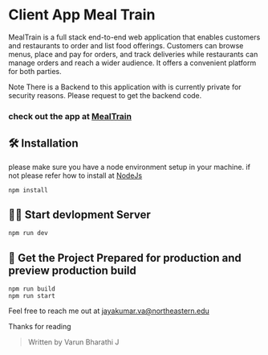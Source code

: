 # Client App Meal Train

MealTrain is a full stack end-to-end web application that enables customers and restaurants to order and list food offerings. Customers can browse menus, place and pay for orders, and track deliveries while restaurants can manage orders and reach a wider audience. It offers a convenient platform for both parties.

Note There is a Backend to this application with is currently private for security reasons. Please request to get the backend code.

### check out the app at [MealTrain](https://app.netlify.com/sites/varun-meal-train/deploys)

## 🛠️ Installation

please make sure you have a node environment setup in your machine. if not please refer how to install at [NodeJs](https://nodejs.org/en/)

```
npm install
```

## 👨‍💻 Start devlopment Server

```
npm run dev
```

## 🚀 Get the Project Prepared for production and preview production build

```
npm run build
npm run start
```

Feel free to reach me out at jayakumar.va@northeastern.edu

Thanks for reading

> Written by Varun Bharathi J
